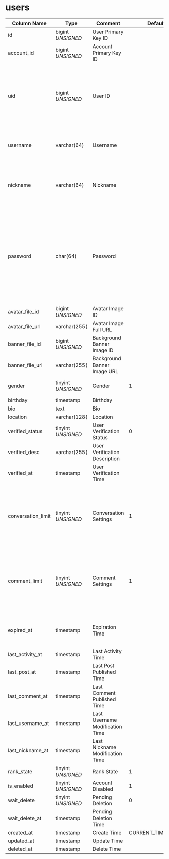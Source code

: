 # users

| Column Name | Type | Comment | Default | Null | Remark |
| --- | --- | --- | --- | --- | --- |
| id | bigint *UNSIGNED* | User Primary Key ID |  | NO | Auto Increment |
| account_id | bigint *UNSIGNED* | Account Primary Key ID |  | NO | Related field [accounts->id](../accounts/accounts.md) |
| uid | bigint *UNSIGNED* | User ID |  | NO | **Unique**<br>Initialized with 8-digit random number, 9 digits if not enough, and so on.<br>Randomly generated without starting with 0 |
| username | varchar(64) | Username |  | NO | **Unique**, can only contain letters, numbers, and single hyphens |
| nickname | varchar(64) | Nickname |  | NO | Cannot contain punctuation or special symbols<br>Single space allowed but not at the beginning or end |
| password | char(64) | Password |  | YES | Encrypted storage<br>Empty means no password, switching users without verification<br>Passwords can only be numbers, English letters, or combinations, starting from four digits |
| avatar_file_id | bigint *UNSIGNED* | Avatar Image ID |  | YES | Related field [files->id](../systems/files.md) |
| avatar_file_url | varchar(255) | Avatar Image Full URL |  | YES |  |
| banner_file_id | bigint *UNSIGNED* | Background Banner Image ID |  | YES | Related field [files->id](../systems/files.md) |
| banner_file_url | varchar(255) | Background Banner Image URL |  | YES |  |
| gender | tinyint *UNSIGNED* | Gender | 1 | NO | 1.Unknown / 2.Male / 3.Female |
| birthday | timestamp | Birthday |  | YES |  |
| bio | text | Bio |  | YES |  |
| location | varchar(128) | Location |  | YES |  |
| verified_status | tinyint *UNSIGNED* | User Verification Status | 0 | NO | 0.Unverified / 1.Verified |
| verified_desc | varchar(255) | User Verification Description |  | YES |  |
| verified_at | timestamp | User Verification Time |  | YES |  |
| conversation_limit | tinyint *UNSIGNED* | Conversation Settings | 1 | NO | 1.Allow all users<br>2.Only allow users I follow<br>3.Allow users I follow and verified users (verified_status)<br>4.Disallow all users |
| comment_limit | tinyint *UNSIGNED* | Comment Settings | 1 | NO | 1.Allow all users<br>2.Only allow users I follow<br>3.Allow users I follow and verified users (verified_status)<br>4.Disallow all users |
| expired_at | timestamp | Expiration Time |  | YES | Private mode dedicated field, empty means permanently valid |
| last_activity_at | timestamp | Last Activity Time |  | YES |  |
| last_post_at | timestamp | Last Post Published Time |  | YES |  |
| last_comment_at | timestamp | Last Comment Published Time |  | YES |  |
| last_username_at | timestamp | Last Username Modification Time |  | YES |  |
| last_nickname_at | timestamp | Last Nickname Modification Time |  | YES |  |
| rank_state | tinyint *UNSIGNED* | Rank State | 1 | NO | 1.Not set |
| is_enabled | tinyint *UNSIGNED* | Account Disabled | 1 | NO | 0.Disabled / 1.Normal |
| wait_delete | tinyint *UNSIGNED* | Pending Deletion | 0 | NO | 0.No / 1.Yes |
| wait_delete_at | timestamp | Pending Deletion Time |  | YES |  |
| created_at | timestamp | Create Time | CURRENT_TIMESTAMP | NO |  |
| updated_at | timestamp | Update Time |  | YES |  |
| deleted_at | timestamp | Delete Time |  | YES |  |
